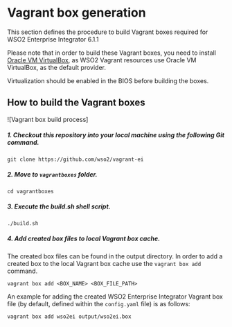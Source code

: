 # Vagrant box generation

This section defines the procedure to build Vagrant boxes required for WSO2 Enterprise Integrator 6.1.1

Please note that in order to build these Vagrant boxes, you need to install
[Oracle VM VirtualBox](http://www.oracle.com/technetwork/server-storage/virtualbox/downloads/index.html),
as WSO2 Vagrant resources use Oracle VM VirtualBox, as the default provider.

Virtualization should be enabled in the BIOS before building the boxes.
## How to build the Vagrant boxes

![Vagrant box build process]

##### 1. Checkout this repository into your local machine using the following Git command.
```
git clone https://github.com/wso2/vagrant-ei
```

##### 2. Move to `vagrantboxes` folder.

    cd vagrantboxes

##### 3. Execute the build.sh shell script.

    ./build.sh

##### 4. Add created box files to local Vagrant box cache.

The created box files can be found in the output directory. In order to add a created box to the local Vagrant box cache use the `vagrant box add` command.

    vagrant box add <BOX_NAME> <BOX_FILE_PATH>

An example for adding the created WSO2 Enterprise Integrator Vagrant box file (by default, defined
within the `config.yaml` file) is as follows:

    vagrant box add wso2ei output/wso2ei.box
